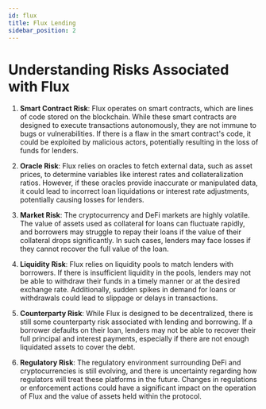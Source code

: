```yaml
---
id: flux
title: Flux Lending
sidebar_position: 2
---
```


# Understanding Risks Associated with Flux


1. **Smart Contract Risk**: Flux operates on smart contracts, which are lines of code stored on the blockchain. While these smart contracts are designed to execute transactions autonomously, they are not immune to bugs or vulnerabilities. If there is a flaw in the smart contract's code, it could be exploited by malicious actors, potentially resulting in the loss of funds for lenders.

2. **Oracle Risk**: Flux relies on oracles to fetch external data, such as asset prices, to determine variables like interest rates and collateralization ratios. However, if these oracles provide inaccurate or manipulated data, it could lead to incorrect loan liquidations or interest rate adjustments, potentially causing losses for lenders.

3. **Market Risk**: The cryptocurrency and DeFi markets are highly volatile. The value of assets used as collateral for loans can fluctuate rapidly, and borrowers may struggle to repay their loans if the value of their collateral drops significantly. In such cases, lenders may face losses if they cannot recover the full value of the loan.

4. **Liquidity Risk**: Flux relies on liquidity pools to match lenders with borrowers. If there is insufficient liquidity in the pools, lenders may not be able to withdraw their funds in a timely manner or at the desired exchange rate. Additionally, sudden spikes in demand for loans or withdrawals could lead to slippage or delays in transactions.

5. **Counterparty Risk**: While Flux is designed to be decentralized, there is still some counterparty risk associated with lending and borrowing. If a borrower defaults on their loan, lenders may not be able to recover their full principal and interest payments, especially if there are not enough liquidated assets to cover the debt.

6. **Regulatory Risk**: The regulatory environment surrounding DeFi and cryptocurrencies is still evolving, and there is uncertainty regarding how regulators will treat these platforms in the future. Changes in regulations or enforcement actions could have a significant impact on the operation of Flux and the value of assets held within the protocol.
